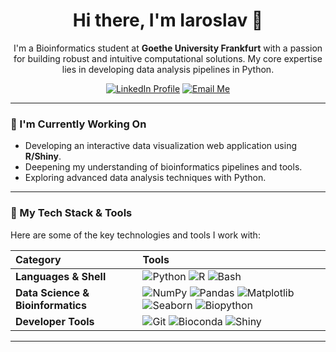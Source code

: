 

<h1 align="center">Hi there, I'm Iaroslav 👋</h1>

<p align="center">
I'm a Bioinformatics student at <strong>Goethe University Frankfurt</strong> with a passion for building robust and intuitive computational solutions. My core expertise lies in developing data analysis pipelines in Python.
</p>

<p align="center">
  <a href="https://www.linkedin.com/in/iaroslav-kosaretskii-b75844327/" target="_blank"><img src="https://img.shields.io/badge/LinkedIn-0077B5?style=for-the-badge&logo=linkedin&logoColor=white" alt="LinkedIn Profile"/></a>
  <a href="mailto:cheemsthedoge@gmail.com"><img src="https://img.shields.io/badge/Email-D14836?style=for-the-badge&logo=gmail&logoColor=white" alt="Email Me"/></a>
</p>

---

### 🌱 I'm Currently Working On

* Developing an interactive data visualization web application using **R/Shiny**.
* Deepening my understanding of bioinformatics pipelines and tools.
* Exploring advanced data analysis techniques with Python.

---

### 🚀 My Tech Stack & Tools

Here are some of the key technologies and tools I work with:

| Category | Tools |
| :--- | :--- |
| **Languages & Shell** | <img src="https://img.shields.io/badge/Python-3776AB?style=for-the-badge&logo=python&logoColor=white" alt="Python"/> <img src="https://img.shields.io/badge/R-276DC3?style=for-the-badge&logo=r&logoColor=white" alt="R"/> <img src="https://img.shields.io/badge/Bash-4EAA25?style=for-the-badge&logo=gnu-bash&logoColor=white" alt="Bash"/> |
| **Data Science & Bioinformatics** | <img src="https://img.shields.io/badge/NumPy-013243?style=for-the-badge&logo=numpy&logoColor=white" alt="NumPy"/> <img src="https://img.shields.io/badge/Pandas-150458?style=for-the-badge&logo=pandas&logoColor=white" alt="Pandas"/> <img src="https://img.shields.io/badge/Matplotlib-11557c?style=for-the-badge&logo=matplotlib&logoColor=white" alt="Matplotlib"/> <img src="https://img.shields.io/badge/Seaborn-4B8BBE?style=for-the-badge&logo=seaborn&logoColor=white" alt="Seaborn"/> <img src="https://img.shields.io/badge/Biopython-9B2C2C?style=for-the-badge&logo=biopython&logoColor=white" alt="Biopython"/> |
| **Developer Tools** | <img src="https://img.shields.io/badge/Git-F05032?style=for-the-badge&logo=git&logoColor=white" alt="Git"/> <img src="https://img.shields.io/badge/Bioconda-3CC9A3?style=for-the-badge&logo=bioconda&logoColor=white" alt="Bioconda"/> <img src="https://img.shields.io/badge/Shiny-5A9BD4?style=for-the-badge&logo=RStudio&logoColor=white" alt="Shiny"/> |

---
